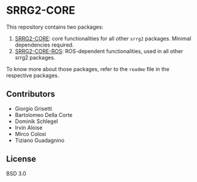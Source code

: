 # SRRG2-CORE
This repository contains two packages:

  1. [SRRG2-CORE](srrg2_core): core functionalities for all other `srrg2` packages.
  Minimal dependencies required.
  2. [SRRG2-CORE-ROS](srrg2_core_ros): ROS-dependent functionalities, used in all other srrg2 packages.

To know more about those packages, refer to the `readme` file in the respective packages.

## Contributors
* Giorgio Grisetti
* Bartolomeo Della Corte
* Dominik Schlegel
* Irvin Aloise
* Mirco Colosi
* Tiziano Guadagnino

## License
BSD 3.0
